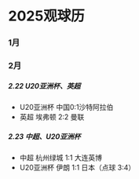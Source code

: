 # 2025观球历

### 1月

### 2月

##### 2.22 U20亚洲杯、英超

- U20亚洲杯 中国0:1沙特阿拉伯
- 英超 埃弗顿 2:2 曼联

##### 2.23 中超、U20亚洲杯

- 中超 杭州绿城 1:1 大连英博
- U20亚洲杯 伊朗 1:1 日本（点球 3:4）
